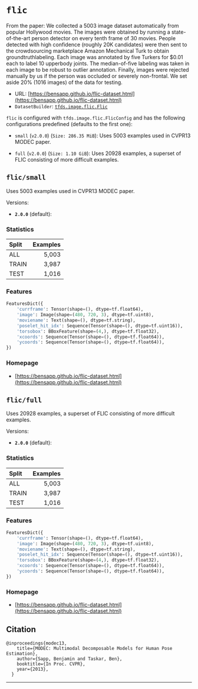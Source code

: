<div itemscope itemtype="http://schema.org/Dataset">
  <div itemscope itemprop="includedInDataCatalog" itemtype="http://schema.org/DataCatalog">
    <meta itemprop="name" content="TensorFlow Datasets" />
  </div>

  <meta itemprop="name" content="flic" />
  <meta itemprop="description" content="&#10;From the paper: We collected a 5003 image dataset automatically from popular&#10;Hollywood movies. The images were obtained by running a state-of-the-art person&#10;detector on every tenth frame of 30 movies. People detected with high confidence&#10;(roughly 20K candidates) were then sent to the crowdsourcing marketplace Amazon&#10;Mechanical Turk to obtain groundtruthlabeling. Each image was annotated by five&#10;Turkers for $0.01 each to label 10 upperbody joints. The median-of-five labeling&#10;was taken in each image to be robust to outlier annotation. Finally, images were&#10;rejected manually by us if the person was occluded or severely non-frontal. We&#10;set aside 20% (1016 images) of the data for testing.&#10;&#10;&#10;To use this dataset:&#10;&#10;```python&#10;import tensorflow_datasets as tfds&#10;&#10;ds = tfds.load(&#x27;flic&#x27;, split=&#x27;train&#x27;)&#10;for ex in ds.take(4):&#10;  print(ex)&#10;```&#10;&#10;See [the guide](https://www.tensorflow.org/datasets/overview) for more&#10;informations on [tensorflow_datasets](https://www.tensorflow.org/datasets).&#10;&#10;" />
  <meta itemprop="url" content="https://www.tensorflow.org/datasets/catalog/flic" />
  <meta itemprop="sameAs" content="https://bensapp.github.io/flic-dataset.html" />
  <meta itemprop="citation" content="@inproceedings{modec13,&#10;    title={MODEC: Multimodal Decomposable Models for Human Pose Estimation},&#10;    author={Sapp, Benjamin and Taskar, Ben},&#10;    booktitle={In Proc. CVPR},&#10;    year={2013},&#10;  }&#10;" />
</div>

# `flic`

From the paper: We collected a 5003 image dataset automatically from popular
Hollywood movies. The images were obtained by running a state-of-the-art person
detector on every tenth frame of 30 movies. People detected with high confidence
(roughly 20K candidates) were then sent to the crowdsourcing marketplace Amazon
Mechanical Turk to obtain groundtruthlabeling. Each image was annotated by five
Turkers for $0.01 each to label 10 upperbody joints. The median-of-five labeling
was taken in each image to be robust to outlier annotation. Finally, images were
rejected manually by us if the person was occluded or severely non-frontal. We
set aside 20% (1016 images) of the data for testing.

*   URL:
    [https://bensapp.github.io/flic-dataset.html](https://bensapp.github.io/flic-dataset.html)
*   `DatasetBuilder`:
    [`tfds.image.flic.Flic`](https://github.com/tensorflow/datasets/tree/master/tensorflow_datasets/image/flic.py)

`flic` is configured with `tfds.image.flic.FlicConfig` and has the following
configurations predefined (defaults to the first one):

*   `small` (`v2.0.0`) (`Size: 286.35 MiB`): Uses 5003 examples used in CVPR13
    MODEC paper.

*   `full` (`v2.0.0`) (`Size: 1.10 GiB`): Uses 20928 examples, a superset of
    FLIC consisting of more difficult examples.

## `flic/small`

Uses 5003 examples used in CVPR13 MODEC paper.

Versions:

*   **`2.0.0`** (default):

### Statistics

Split | Examples
:---- | -------:
ALL   | 5,003
TRAIN | 3,987
TEST  | 1,016

### Features

```python
FeaturesDict({
    'currframe': Tensor(shape=(), dtype=tf.float64),
    'image': Image(shape=(480, 720, 3), dtype=tf.uint8),
    'moviename': Text(shape=(), dtype=tf.string),
    'poselet_hit_idx': Sequence(Tensor(shape=(), dtype=tf.uint16)),
    'torsobox': BBoxFeature(shape=(4,), dtype=tf.float32),
    'xcoords': Sequence(Tensor(shape=(), dtype=tf.float64)),
    'ycoords': Sequence(Tensor(shape=(), dtype=tf.float64)),
})
```

### Homepage

*   [https://bensapp.github.io/flic-dataset.html](https://bensapp.github.io/flic-dataset.html)

## `flic/full`

Uses 20928 examples, a superset of FLIC consisting of more difficult examples.

Versions:

*   **`2.0.0`** (default):

### Statistics

Split | Examples
:---- | -------:
ALL   | 5,003
TRAIN | 3,987
TEST  | 1,016

### Features

```python
FeaturesDict({
    'currframe': Tensor(shape=(), dtype=tf.float64),
    'image': Image(shape=(480, 720, 3), dtype=tf.uint8),
    'moviename': Text(shape=(), dtype=tf.string),
    'poselet_hit_idx': Sequence(Tensor(shape=(), dtype=tf.uint16)),
    'torsobox': BBoxFeature(shape=(4,), dtype=tf.float32),
    'xcoords': Sequence(Tensor(shape=(), dtype=tf.float64)),
    'ycoords': Sequence(Tensor(shape=(), dtype=tf.float64)),
})
```

### Homepage

*   [https://bensapp.github.io/flic-dataset.html](https://bensapp.github.io/flic-dataset.html)

## Citation

```
@inproceedings{modec13,
    title={MODEC: Multimodal Decomposable Models for Human Pose Estimation},
    author={Sapp, Benjamin and Taskar, Ben},
    booktitle={In Proc. CVPR},
    year={2013},
  }
```

--------------------------------------------------------------------------------
